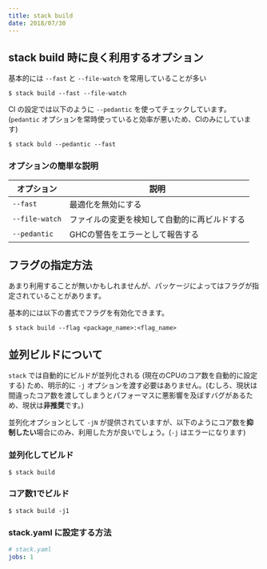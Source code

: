 ```yaml
---
title: stack build
date: 2018/07/30
---
```


## stack build 時に良く利用するオプション

基本的には `--fast` と `--file-watch` を常用していることが多い

```shell
$ stack build --fast --file-watch
```

CI の設定では以下のように `--pedantic` を使ってチェックしています。(`pedantic` オプションを常時使っていると効率が悪いため、CIのみにしています)

```shell
$ stack buld --pedantic --fast
```

### オプションの簡単な説明

オプション | 説明
-----------|--------
`--fast` | 最適化を無効にする
`--file-watch` | ファイルの変更を検知して自動的に再ビルドする
`--pedantic` | GHCの警告をエラーとして報告する

## フラグの指定方法

あまり利用することが無いかもしれませんが、パッケージによってはフラグが指定されていることがあります。

基本的には以下の書式でフラグを有効化できます。

```shell
$ stack build --flag <package_name>:<flag_name>
```

## 並列ビルドについて

`stack` では自動的にビルドが並列化される (現在のCPUのコア数を自動的に設定する) ため、明示的に `-j` オプションを渡す必要はありません。(むしろ、現状は間違ったコア数を渡してしまうとパフォーマスに悪影響を及ぼすバグがあるため、現状は**非推奨**です。)

並列化オプションとして `-jN` が提供されていますが、以下のようにコア数を**抑制したい**場合にのみ、利用した方が良いでしょう。(`-j` はエラーになります)

### 並列化してビルド

```shell
$ stack build
```

### コア数1でビルド

```shell
$ stack build -j1
```

### stack.yaml に設定する方法

```yaml
# stack.yaml
jobs: 1
```
